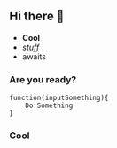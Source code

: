 ## Hi there 👋
- __Cool__
- *stuff*
- awaits
### Are you ready?
```
function(inputSomething){
    Do Something
}
```
### Cool
<!--
**luciusfoxceo/luciusfoxceo** is a ✨ _special_ ✨ repository because its `README.md` (this file) appears on your GitHub profile.

Here are some ideas to get you started:

- 🔭 I’m currently working on ...
- 🌱 I’m currently learning ...
- 👯 I’m looking to collaborate on ...
- 🤔 I’m looking for help with ...
- 💬 Ask me about ...
- 📫 How to reach me: ...
- 😄 Pronouns: ...
- ⚡ Fun fact: ...
-->
